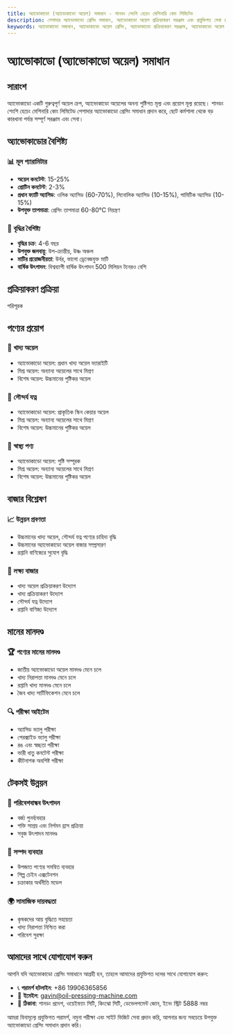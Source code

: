 ```yaml
---
title: অ্যাভোকাডো (অ্যাভোকাডো অয়েল) সমাধান - শানডং শেংশি হেচেং মেশিনারি কোং লিমিটেড
description: পেশাদার অ্যাভোকাডো প্রেসিং সমাধান, অ্যাভোকাডো অয়েল প্রক্রিয়াকরণ সরঞ্জাম এবং প্রযুক্তিগত সেবা প্রদান করে, অয়েল কনটেন্ট 15-25%, ওলিক অ্যাসিড সমৃদ্ধ, উচ্চমানের খাদ্য অয়েল এবং সৌন্দর্য যত্ন পণ্যের চাহিদা পূরণ করে।
keywords: অ্যাভোকাডো সমাধান, অ্যাভোকাডো অয়েল প্রেসিং, অ্যাভোকাডো প্রক্রিয়াকরণ সরঞ্জাম, অ্যাভোকাডো অয়েল উৎপাদন লাইন, অ্যাভোকাডো প্রেসিং প্রক্রিয়া, অ্যাভোকাডো প্রেসিং মেশিন, অ্যাভোকাডো অয়েল নিষ্কাশন, অ্যাভোকাডো অয়েল প্রক্রিয়াকরণ, অ্যাভোকাডো অয়েল প্রেসিং সরঞ্জাম, অ্যাভোকাডো অয়েল উৎপাদন সরঞ্জাম
---
```


# অ্যাভোকাডো (অ্যাভোকাডো অয়েল) সমাধান

## সারাংশ

অ্যাভোকাডো একটি গুরুত্বপূর্ণ অয়েল ক্রপ, অ্যাভোকাডো অয়েলের অনন্য পুষ্টিগত মূল্য এবং প্রয়োগ মূল্য রয়েছে। শানডং শেংশি হেচেং মেশিনারি কোং লিমিটেড পেশাদার অ্যাভোকাডো প্রেসিং সমাধান প্রদান করে, ছোট কর্মশালা থেকে বড় কারখানা পর্যন্ত সম্পূর্ণ সরঞ্জাম এবং সেবা।

## অ্যাভোকাডোর বৈশিষ্ট্য

### 📊 মূল প্যারামিটার
- **অয়েল কনটেন্ট**: 15-25%
- **প্রোটিন কনটেন্ট**: 2-3%
- **প্রধান ফ্যাটি অ্যাসিড**: ওলিক অ্যাসিড (60-70%), লিনোলিক অ্যাসিড (10-15%), পামিটিক অ্যাসিড (10-15%)
- **উপযুক্ত তাপমাত্রা**: প্রেসিং তাপমাত্রা 60-80℃ নিয়ন্ত্রণ

### 🌱 বৃদ্ধির বৈশিষ্ট্য
- **বৃদ্ধির চক্র**: 4-6 বছর
- **উপযুক্ত জলবায়ু**: উপ-ক্রান্তীয়, উষ্ণ অঞ্চল
- **মাটির প্রয়োজনীয়তা**: উর্বর, ভালো ড্রেনেজযুক্ত মাটি
- **বার্ষিক উৎপাদন**: বিশ্বব্যাপী বার্ষিক উৎপাদন 500 মিলিয়ন টনেরও বেশি

## প্রক্রিয়াকরণ প্রক্রিয়া
পরিপূরক

## পণ্যের প্রয়োগ

### 🍳 খাদ্য অয়েল
- অ্যাভোকাডো অয়েল: প্রধান খাদ্য অয়েল ভ্যারাইটি
- মিশ্র অয়েল: অন্যান্য অয়েলের সাথে মিশ্রণ
- বিশেষ অয়েল: উচ্চমানের পুষ্টিকর অয়েল

### 💄 সৌন্দর্য যত্ন
- অ্যাভোকাডো অয়েল: প্রাকৃতিক স্কিন কেয়ার অয়েল
- মিশ্র অয়েল: অন্যান্য অয়েলের সাথে মিশ্রণ
- বিশেষ অয়েল: উচ্চমানের পুষ্টিকর অয়েল

### 💊 স্বাস্থ্য পণ্য
- অ্যাভোকাডো অয়েল: পুষ্টি সম্পূরক
- মিশ্র অয়েল: অন্যান্য অয়েলের সাথে মিশ্রণ
- বিশেষ অয়েল: উচ্চমানের পুষ্টিকর অয়েল

## বাজার বিশ্লেষণ

### 📈 উন্নয়ন প্রবণতা
- উচ্চমানের খাদ্য অয়েল, সৌন্দর্য যত্ন পণ্যের চাহিদা বৃদ্ধি
- উচ্চমানের অ্যাভোকাডো অয়েল বাজার সম্প্রসারণ
- রপ্তানি বাণিজ্যের সুযোগ বৃদ্ধি

### 🎯 লক্ষ্য বাজার
- খাদ্য অয়েল প্রক্রিয়াকরণ উদ্যোগ
- খাদ্য প্রক্রিয়াকরণ উদ্যোগ
- সৌন্দর্য যত্ন উদ্যোগ
- রপ্তানি বাণিজ্য উদ্যোগ

## মানের মানদণ্ড

### 🏆 পণ্যের মানের মানদণ্ড
- জাতীয় অ্যাভোকাডো অয়েল মানদণ্ড মেনে চলে
- খাদ্য নিরাপত্তা মানদণ্ড মেনে চলে
- রপ্তানি খাদ্য মানদণ্ড মেনে চলে
- জৈব খাদ্য সার্টিফিকেশন মেনে চলে

### 🔍 পরীক্ষা আইটেম
- অ্যাসিড ভ্যালু পরীক্ষা
- পেরক্সাইড ভ্যালু পরীক্ষা
- রঙ এবং স্বচ্ছতা পরীক্ষা
- ভারী ধাতু কনটেন্ট পরীক্ষা
- কীটনাশক অবশিষ্ট পরীক্ষা

## টেকসই উন্নয়ন

### 🌱 পরিবেশবান্ধব উৎপাদন
- বর্জ্য পুনর্ব্যবহার
- শক্তি সাশ্রয় এবং নির্গমন হ্রাস প্রক্রিয়া
- সবুজ উৎপাদন মানদণ্ড

### 🔄 সম্পদ ব্যবহার
- উপজাত পণ্যের সমন্বিত ব্যবহার
- শিল্প চেইন এক্সটেনশন
- চক্রাকার অর্থনীতি মডেল

### 🌍 সামাজিক দায়বদ্ধতা
- কৃষকদের আয় বৃদ্ধিতে সহায়তা
- খাদ্য নিরাপত্তা নিশ্চিত করা
- পরিবেশ সুরক্ষা

## আমাদের সাথে যোগাযোগ করুন

আপনি যদি অ্যাভোকাডো প্রেসিং সমাধানে আগ্রহী হন, তাহলে আমাদের প্রযুক্তিগত দলের সাথে যোগাযোগ করুন:

- 📞 **পরামর্শ হটলাইন**: +86 19906365856
- 📧 **ইমেইল**: gavin@oil-pressing-machine.com
- 📍 **ঠিকানা**: শানডং প্রদেশ, ওয়েইফ্যাং সিটি, কিংঝো সিটি, ডেভেলপমেন্ট জোন, ইনেং স্ট্রিট 5888 নম্বর

আমরা বিনামূল্যে প্রযুক্তিগত পরামর্শ, নমুনা পরীক্ষা এবং সাইট ভিজিট সেবা প্রদান করি, আপনার জন্য সবচেয়ে উপযুক্ত অ্যাভোকাডো প্রেসিং সমাধান প্রদান করি।